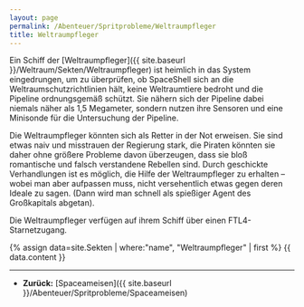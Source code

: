 ```yaml
---
layout: page
permalink: /Abenteuer/Spritprobleme/Weltraumpfleger
title: Weltraumpfleger
---
```




Ein Schiff der [Weltraumpfleger]({{ site.baseurl }}/Weltraum/Sekten/Weltraumpfleger) ist heimlich in das System eingedrungen, um zu überprüfen, ob SpaceShell sich an die Weltraumschutzrichtlinien hält, keine Weltraumtiere bedroht und die Pipeline ordnungsgemäß schützt. Sie nähern sich der Pipeline dabei niemals näher als 1,5 Megameter, sondern nutzen ihre Sensoren und eine Minisonde für die Untersuchung der Pipeline.

Die Weltraumpfleger könnten sich als Retter in der Not erweisen. Sie sind etwas naiv und misstrauen der Regierung stark, die Piraten könnten sie daher ohne größere Probleme davon überzeugen, dass sie bloß romantische und falsch verstandene Rebellen sind. Durch geschickte Verhandlungen ist es möglich, die Hilfe der Weltraumpfleger zu erhalten – wobei man aber aufpassen muss, nicht versehentlich etwas gegen deren Ideale zu sagen. (Dann wird man schnell als spießiger Agent des Großkapitals abgetan).

Die Weltraumpfleger verfügen auf ihrem Schiff über einen FTL4-Starnetzugang.

{% assign data=site.Sekten | where:"name", "Weltraumpfleger" | first %}
{{ data.content }}

***

- **Zurück:** [Spaceameisen]({{ site.baseurl }}/Abenteuer/Spritprobleme/Spaceameisen)
